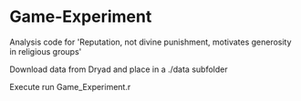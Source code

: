 # Game-Experiment
Analysis code for 'Reputation, not divine punishment, motivates generosity in religious groups'

Download data from Dryad and place in a ./data subfolder

Execute run Game_Experiment.r
